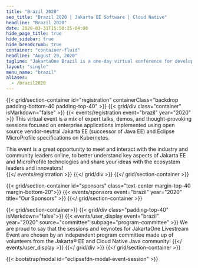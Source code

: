 ```yaml
---
title: "Brazil 2020"
seo_title: "Brazil 2020 | Jakarta EE Software | Cloud Native"
headline: "Brazil 2020"
date: 2020-03-31T15:50:25-04:00
hide_page_title: true
hide_sidebar: true
hide_breadcrumb: true
container: "container-fluid"
headline: "August 29, 2020"
tagline: "JakartaOne Brazil is a one-day virtual conference for developers and technical leaders bringing the current state and future of Jakarta EE and related technologies, focused on the enterprise cloud-native application development."
layout: "single"
menu_name: "brazil"
aliases:
  - /brazil2020
---
```


{{< grid/section-container id="registration" containerClass="backdrop padding-bottom-40 padding-top-40" >}}
  {{< grid/div class="container" isMarkdown="false" >}}
    {{< events/registration event="brazil" year="2020"  >}}
This virtual event is a mix of expert talks, demos, and thought-provoking sessions focused on enterprise applications implemented using open source vendor-neutral Jakarta EE (successor of Java EE) and Eclipse MicroProfile specifications on Kubernetes.

This event is a great opportunity to meet and interact with the industry and community leaders online, to better understand key aspects of Jakarta EE and MicroProfile technologies and share your ideas with the ecosystem leaders and innovators!  
    {{</ events/registration >}}
  {{</ grid/div >}}
{{</ grid/section-container >}}

{{< grid/section-container id="sponsors" class="text-center margin-top-40 margin-bottom-20">}}
  {{< events/sponsors event="brazil" year="2020" title="Our Sponsors" >}}
{{</ grid/section-container >}}

<!-- Add user carousel for committee -->
{{< grid/section-container>}}
  {{< grid/div class="padding-top-40" isMarkdown="false">}}
    {{< events/user_display event="brazil" year="2020"  source="committee" subpage="program-committee" >}}
We are proud to say that the sessions and keynotes for JakartaOne Livestream Event are chosen by an independent program committee made up of volunteers from the Jakarta&reg; EE and Cloud Native Java community!
    {{</ events/user_display >}}
  {{</ grid/div >}}
{{</ grid/section-container >}}
<!-- Add modal for use w/ agenda -->
{{< bootstrap/modal id="eclipsefdn-modal-event-session" >}}